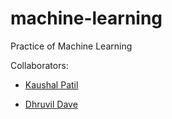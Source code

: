 # machine-learning
Practice of Machine Learning

Collaborators:

- [Kaushal Patil](https://github.com/Kaushal1011)

- [Dhruvil Dave](https://github.com/dhruvildave)
